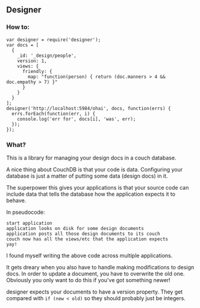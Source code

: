 ## Designer

### How to:

```
var designer = require('designer');
var docs = [
  {
    _id: '_design/people',
    version: 1,
    views: {
      friendly: {
        map: "function(person) { return (doc.manners > 4 && doc.empathy > 7) }"
      }
    }
  }
];
designer('http://localhost:5984/ohai', docs, function(errs) {
  errs.forEach(function(err, i) {
    console.log('err for', docs[i], 'was', err);
  });
});
```

### What?

This is a library for managing your design docs in a couch database.

A nice thing about CouchDB is that your code is data. Configuring your database is just a matter of putting some data (design docs) in it.

The superpower this gives your applications is that your source code can include data that tells the database how the application expects it to behave.

In pseudocode:

```
start application
application looks on disk for some design documents
application posts all those design documents to its couch
couch now has all the views/etc that the application expects
yay!
```

I found myself writing the above code across multiple applications.

It gets dreary when you also have to handle making modifications to design docs. In order to update a document, you have to overwrite the old one. Obviously you only want to do this if you've got something newer!

designer expects your documents to have a version property. They get compared with `if (new < old)` so they should probably just be integers.
